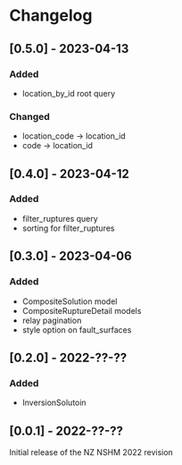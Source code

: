 # Changelog

## [0.5.0] - 2023-04-13
### Added
 - location_by_id root query
### Changed
 - location_code -> location_id
 - code -> location_id

## [0.4.0] - 2023-04-12
### Added
 - filter_ruptures query
 - sorting for filter_ruptures

## [0.3.0] - 2023-04-06
### Added
 - CompositeSolution model
 - CompositeRuptureDetail models
 - relay pagination
 - style option on fault_surfaces

## [0.2.0] - 2022-??-??
### Added
 - InversionSolutoin 

## [0.0.1] - 2022-??-??
Initial release of the NZ NSHM 2022 revision
